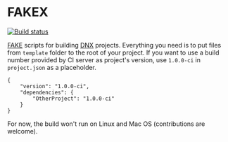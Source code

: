 # FAKEX

[![Build status](https://ci.appveyor.com/api/projects/status/fg6nhtpuovh52s4f?svg=true)](https://ci.appveyor.com/project/djanosik/fakex)

[FAKE](https://github.com/fsharp/FAKE) scripts for building [DNX](https://github.com/aspnet/home) projects. Everything you need is to put files from `template` folder to the root of your project. If you want to use a build number provided by CI server as project's version, use `1.0.0-ci` in `project.json` as a placeholder.

    {
        "version": "1.0.0-ci",
        "dependencies": {
            "OtherProject": "1.0.0-ci"
        }
    }

For now, the build won't run on Linux and Mac OS (contributions are welcome).
